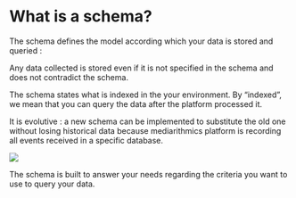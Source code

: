 # What is a schema?

The schema defines the model according which your data is stored and queried :

Any data collected is stored even if it is not specified in the schema and does not contradict the schema. 

The schema states what is indexed in the your environment. By “indexed”, we mean that you can query the data after the platform processed it.

It is evolutive : a new schema can be implemented to substitute the old one without losing historical data because mediarithmics platform is recording all events received in a specific database.

![](https://lh3.googleusercontent.com/00f6edmAR22cE0fu83tvoDogkQXgvwBcE5rcO92Y9FzEMrOHpJxksrKtyLHVByrMGhQst0QJN4GmMSb2SBGDUBswttWWsVNtqRvB0M5ASQDKPl4gRJhxLUB55V5nVg)

The schema is built to answer your needs regarding the criteria you want to use to query your data.  




